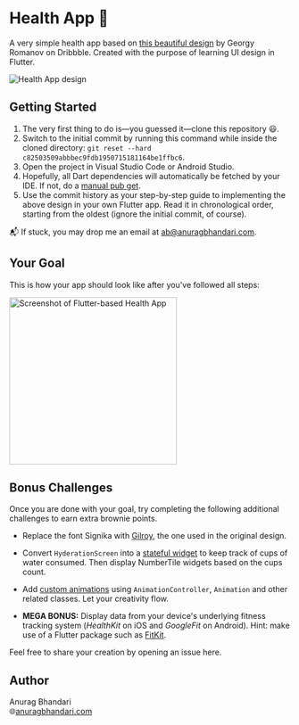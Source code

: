 # Health App 🏃‍

A very simple health app based on [this beautiful design](https://dribbble.com/shots/7176236-Health-App) by Georgy Romanov on Dribbble. Created with the purpose of learning UI design in Flutter.

![Health App design](https://cdn.dribbble.com/users/1177219/screenshots/7176236/media/93bcda69bc6e8dd77e2fa0db5f9d6b18.png)

## Getting Started

1. The very first thing to do is—you guessed it—clone this repository 😃.
2. Switch to the initial commit by running this command while inside the cloned directory: `git reset --hard c82503509abbbec9fdb1950715181164be1ffbc6`.
3. Open the project in Visual Studio Code or Android Studio.
4. Hopefully, all Dart dependencies will automatically be fetched by your IDE. If not, do a [manual pub get](https://dart.dev/tools/pub/cmd/pub-get).
5. Use the commit history as your step-by-step guide to implementing the above design in your own Flutter app. Read it in chronological order, starting from the oldest (ignore the initial commit, of course).

📬 If stuck, you may drop me an email at [ab@anuragbhandari.com](mailto:ab@anuragbhandari.com).

## Your Goal

This is how your app should look like after you've followed all steps:

<img src="https://user-images.githubusercontent.com/1288616/65385187-22572b80-dd49-11e9-8237-cfe2bc171c6d.gif" alt="Screenshot of Flutter-based Health App" width="300" />

## Bonus Challenges

Once you are done with your goal, try completing the following additional challenges to earn extra brownie points.

- Replace the font Signika with [Gilroy](https://www.tinkov.info/gilroy.html), the one used in the original design.

- Convert `HyderationScreen` into a [stateful widget](https://flutter.dev/docs/development/ui/interactive) to keep track of cups of water consumed. Then display NumberTile widgets based on the cups count.

- Add [custom animations](https://flutter.dev/docs/development/ui/animations/tutorial) using `AnimationController`, `Animation` and other related classes. Let your creativity flow.

- **MEGA BONUS:** Display data from your device's underlying fitness tracking system (_HealthKit_ on iOS and _GoogleFit_ on Android). Hint: make use of a Flutter package such as [FitKit](https://pub.dev/packages/fit_kit).

Feel free to share your creation by opening an issue here.

## Author

Anurag Bhandari  
🌐[anuragbhandari.com](https://anuragbhandari.com)
